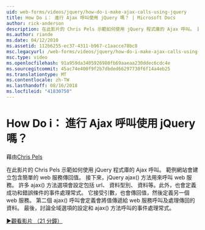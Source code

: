 ```yaml
---
uid: web-forms/videos/jquery/how-do-i-make-ajax-calls-using-jquery
title: How Do i： 進行 Ajax 呼叫使用 jQuery 嗎？ | Microsoft Docs
author: rick-anderson
description: 在此影片的 Chris Pels 示範如何使用 jQuery 程式庫的 Ajax 呼叫。 建立包含簡單的 web 服務會傳回一個範例網站...
ms.author: riande
ms.date: 04/12/2010
ms.assetid: 112b6255-ec37-4311-b967-c1aacce78bc8
msc.legacyurl: /web-forms/videos/jquery/how-do-i-make-ajax-calls-using-jquery
msc.type: video
ms.openlocfilehash: 91a959da3405926980fb69aaeaa230ddec6cdc4e
ms.sourcegitcommit: 45ac74e400f9f2b7dbded66297730f6f14a4eb25
ms.translationtype: MT
ms.contentlocale: zh-TW
ms.lasthandoff: 08/16/2018
ms.locfileid: "41830750"
---
```

<a name="how-do-i-make-ajax-calls-using-jquery"></a>How Do i： 進行 Ajax 呼叫使用 jQuery 嗎？
====================
藉由[Chris Pels](https://twitter.com/chrispels)

在此影片的 Chris Pels 示範如何使用 jQuery 程式庫的 Ajax 呼叫。 範例網站會建立包含簡單的 web 服務傳回值。 接下來，jQuery ajax() 方法用來呼叫 web 服務。 許多 ajax() 方法選項會設定包括 url、 資料型別、 資料等。此外，也會定義成功和錯誤條件的事件處理常式。 它接受引數，也會傳回值，然後定義另一個 web 服務。 第二個 ajax() 呼叫會定義會將值傳遞給 web 服務呼叫及處理傳回的資料。 最後，討論全域選項的設定和 ajax() 方法呼叫的事件處理常式。

[&#9654;觀看影片 （21 分鐘）](https://channel9.msdn.com/Blogs/ASP-NET-Site-Videos/how-do-i-make-ajax-calls-using-jquery)
